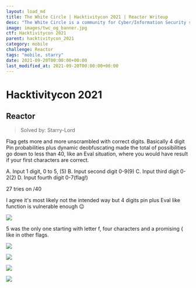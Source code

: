 ```yaml
---
layout: load_md
title: The White Circle | Hacktivitycon 2021 | Reactor Writeup
desc: "The White Circle is a community for Cyber/Information Security students, enthusiasts and professionals. You can discuss anything related to Security, share your knowledge with others, get help when you need it and proceed further in your journey with amazing people from all over the world."
image: images/twc_og_banner.jpg
ctf: Hacktivitycon 2021
parent: hacktivitycon_2021
category: mobile
challenge: Reactor
tags: "mobile, starry"
date: 2021-09-20T00:00:00+00:00
last_modified_at: 2021-09-20T00:00:00+00:00
---
```


<h1 class="heading card-title white-text">Hacktivitycon 2021</h1>

## Reactor
> Solved by: Starry-Lord


Flag gets more and more unscrambled with correct digits. 
Basically 4 digit Pin probabilities plus dynamic deobfuscating made the total of possibilities go down to less than 40, like an Eval situation, where you would have result if your first characters are correct. 

A. Input 1 digit, 0 to 5, (5)
B. Input second digit 0-9(9)
C. Input third digit 0-2(2)
D. Input fourth digit 0-7(flag!)

27 tries on /40

I agree it's most likely not the intended way but 4 digits pin plus Eval like function is vulnerable enough 😉

![](https://i.imgur.com/zkFlMup.jpg)


5 was the only one starting with letter f, four characters and a promising { like in other flags. 

![](https://i.imgur.com/k1LEdFA.jpg)

![](https://i.imgur.com/i0ZIN3Z.jpg)

![](https://i.imgur.com/dVezqS5.jpg)

![](https://i.imgur.com/odN6hY0.jpg)


